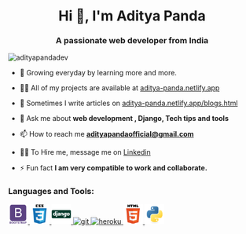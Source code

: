 <h1 align="center">Hi 👋, I'm Aditya Panda</h1>
<h3 align="center">A passionate web developer from India</h3>

<p align="left"> <img src="https://komarev.com/ghpvc/?username=adityapandadev&label=Visitors&color=0e75b6&style=plastic" alt="adityapandadev" /> </p>

- 🌱 Growing everyday by learning more and more.

- 👨‍💻 All of my projects are available at [aditya-panda.netlify.app](https://aditya-panda.netlify.app)

- 📝 Sometimes I write articles on [aditya-panda.netlify.app/blogs.html](https://aditya-panda.netlify.app/blogs.html)

- 💬 Ask me about **web development , Django, Tech tips and tools**

- 📫 How to reach me **adityapandaofficial@gmail.com**
- 👨‍💼 To Hire me, message me on [Linkedin](https://linkedin.com/in/aditya-panda) 
- ⚡ Fun fact **I am very compatible to work and collaborate.**


<h3 align="left">Languages and Tools:</h3>
<p align="left"> <a href="https://getbootstrap.com" target="_blank"> <img src="https://raw.githubusercontent.com/devicons/devicon/master/icons/bootstrap/bootstrap-plain-wordmark.svg" alt="bootstrap" width="40" height="40"/> </a> <a href="https://www.w3schools.com/css/" target="_blank"> <img src="https://raw.githubusercontent.com/devicons/devicon/master/icons/css3/css3-original-wordmark.svg" alt="css3" width="40" height="40"/> </a> <a href="https://www.djangoproject.com/" target="_blank"> <img src="https://raw.githubusercontent.com/devicons/devicon/master/icons/django/django-original.svg" alt="django" width="40" height="40"/> </a> <a href="https://git-scm.com/" target="_blank"> <img src="https://www.vectorlogo.zone/logos/git-scm/git-scm-icon.svg" alt="git" width="40" height="40"/> </a> <a href="https://heroku.com" target="_blank"> <img src="https://www.vectorlogo.zone/logos/heroku/heroku-icon.svg" alt="heroku" width="40" height="40"/> </a> <a href="https://www.w3.org/html/" target="_blank"> <img src="https://raw.githubusercontent.com/devicons/devicon/master/icons/html5/html5-original-wordmark.svg" alt="html5" width="40" height="40"/> </a> <a href="https://www.python.org" target="_blank"> <img src="https://raw.githubusercontent.com/devicons/devicon/master/icons/python/python-original.svg" alt="python" width="40" height="40"/> </a> </p>

